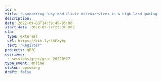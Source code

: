 ```yaml
---
id: v
title: "Connecting Ruby and Elixir microservices in a high-load gaming platform"
description: 
date: 2022-09-08T14:39:49-05:00
start_date: 2022-09-27T22:30:00Z
cta: 
 type: external
 url: https://bit.ly/3KPXybg 
 text: "Register"
projects: gRPC
sessions: 
 - sessions/grpc/grpc-20220927
type_event: Online
status: upcoming
draft: false
---
```




